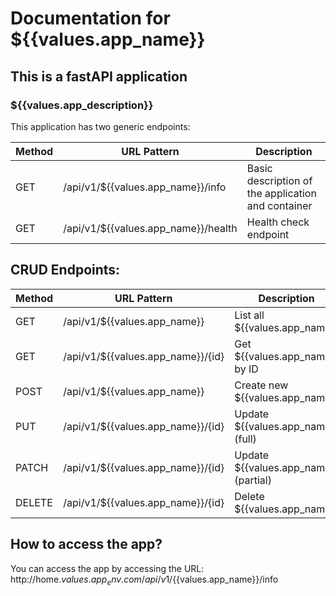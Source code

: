 # Documentation for ${{values.app_name}}
## This is a fastAPI application
### ${{values.app_description}}
This application has two generic endpoints:

| Method | URL Pattern           | Description             |
|--------|-----------------------|--------------------|
| GET    | /api/v1/${{values.app_name}}/info         | Basic description of the application and container     |
| GET    | /api/v1/${{values.app_name}}/health    | Health check endpoint     |



## CRUD Endpoints:
| Method | URL Pattern           | Description             | Example             |
|--------|-----------------------|--------------------|---------------------|
| GET    | /api/v1/${{values.app_name}}         | List all ${{values.app_name}}     | /api/v1/${{values.app_name}}       |
| GET    | /api/v1/${{values.app_name}}/{id}    | Get ${{values.app_name}} by ID     | /api/v1/${{values.app_name}}/42    |
| POST   | /api/v1/${{values.app_name}}         | Create new ${{values.app_name}}    | /api/v1/${{values.app_name}}       |
| PUT    | /api/v1/${{values.app_name}}/{id}    | Update ${{values.app_name}} (full) | /api/v1/${{values.app_name}}/42    |
| PATCH  | /api/v1/${{values.app_name}}/{id}    | Update ${{values.app_name}} (partial) | /api/v1/${{values.app_name}}/42 |
| DELETE | /api/v1/${{values.app_name}}/{id}    | Delete ${{values.app_name}}        | /api/v1/${{values.app_name}}/42    |


## How to access the app?
You can access the app by accessing the URL: http://home.${{values.app_env}}.com/api/v1/${{values.app_name}}/info